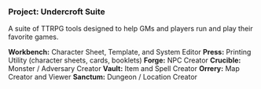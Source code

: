 ### Project: Undercroft Suite

A suite of TTRPG tools designed to help GMs and players run and play their favorite games.


**Workbench:** Character Sheet, Template, and System Editor
**Press:** Printing Utility (character sheets, cards, booklets)
**Forge:** NPC Creator
**Crucible:** Monster / Adversary Creator
**Vault:** Item and Spell Creator
**Orrery:** Map Creator and Viewer
**Sanctum:** Dungeon / Location Creator

